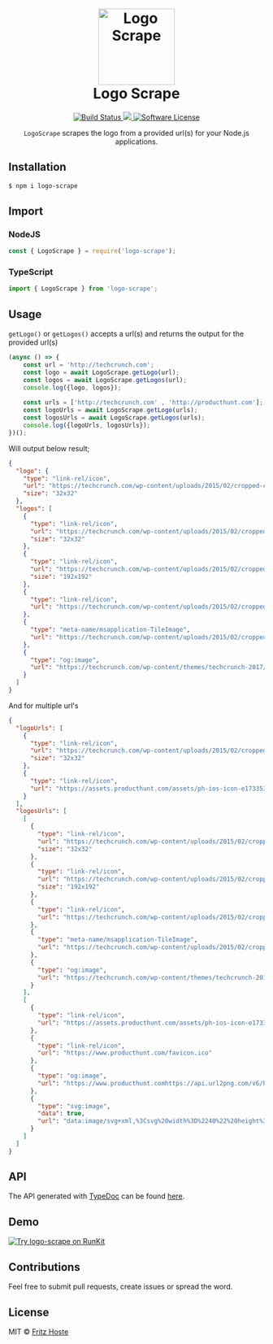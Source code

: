<h1 align="center">
    <img height="150" src="http://fr1tz.be/scraper.svg" alt="Logo Scrape" />
    <br> Logo Scrape
</h1>
<p align="center">
  <a href="https://travis-ci.org/fritzh321/logo-scrape">
		<img src="https://img.shields.io/travis/fritzh321/logo-scrape/master.svg?style=flat-square" alt="Build Status">
	</a>
  <a href="https://www.npmjs.com/package/logo-scrape">
    <img src="https://img.shields.io/npm/v/logo-scrape.svg?style=flat-square" />
  </a>
	<a href="https://github.com/fritzh321/logo-scrape">
		<img src="https://img.shields.io/badge/license-MIT-brightgreen.svg?style=flat-square" alt="Software License">
	</a>
</p>

<p align="center"><code>LogoScrape</code> scrapes the logo from a provided url(s) for your Node.js applications.</p>

## Installation
```bash
$ npm i logo-scrape
```
## Import
### NodeJS
```js
const { LogoScrape } = require('logo-scrape');
```

### TypeScript
```ts
import { LogoScrape } from 'logo-scrape';
```
## Usage
 `getLogo()` or `getLogos()` accepts a url(s) and returns the output for the provided url(s)
 
```js
(async () => {
    const url = 'http://techcrunch.com';
    const logo = await LogoScrape.getLogo(url);
    const logos = await LogoScrape.getLogos(url);
    console.log({logo, logos});
    
    const urls = ['http://techcrunch.com' , 'http://producthunt.com'];
    const logoUrls = await LogoScrape.getLogo(urls);
    const logosUrls = await LogoScrape.getLogos(urls);
    console.log({logoUrls, logosUrls});
})();
```



Will output below result;

```json
{
  "logo": {
    "type": "link-rel/icon",
    "url": "https://techcrunch.com/wp-content/uploads/2015/02/cropped-cropped-favicon-gradient.png?w=32",
    "size": "32x32"
  },
  "logos": [
    {
      "type": "link-rel/icon",
      "url": "https://techcrunch.com/wp-content/uploads/2015/02/cropped-cropped-favicon-gradient.png?w=32",
      "size": "32x32"
    },
    {
      "type": "link-rel/icon",
      "url": "https://techcrunch.com/wp-content/uploads/2015/02/cropped-cropped-favicon-gradient.png?w=192",
      "size": "192x192"
    },
    {
      "type": "link-rel/icon",
      "url": "https://techcrunch.com/wp-content/uploads/2015/02/cropped-cropped-favicon-gradient.png?w=180"
    },
    {
      "type": "meta-name/msapplication-TileImage",
      "url": "https://techcrunch.com/wp-content/uploads/2015/02/cropped-cropped-favicon-gradient.png?w=270"
    },
    {
      "type": "og:image",
      "url": "https://techcrunch.com/wp-content/themes/techcrunch-2017/images/opengraph-default.png"
    }
  ]
}
```

And for multiple url's

```json
{
  "logoUrls": [
    {
      "type": "link-rel/icon",
      "url": "https://techcrunch.com/wp-content/uploads/2015/02/cropped-cropped-favicon-gradient.png?w=32",
      "size": "32x32"
    },
    {
      "type": "link-rel/icon",
      "url": "https://assets.producthunt.com/assets/ph-ios-icon-e1733530a1bfc41080db8161823f1ef262cdbbc933800c0a2a706f70eb9c277a.png"
    }
  ],
  "logosUrls": [
    [
      {
        "type": "link-rel/icon",
        "url": "https://techcrunch.com/wp-content/uploads/2015/02/cropped-cropped-favicon-gradient.png?w=32",
        "size": "32x32"
      },
      {
        "type": "link-rel/icon",
        "url": "https://techcrunch.com/wp-content/uploads/2015/02/cropped-cropped-favicon-gradient.png?w=192",
        "size": "192x192"
      },
      {
        "type": "link-rel/icon",
        "url": "https://techcrunch.com/wp-content/uploads/2015/02/cropped-cropped-favicon-gradient.png?w=180"
      },
      {
        "type": "meta-name/msapplication-TileImage",
        "url": "https://techcrunch.com/wp-content/uploads/2015/02/cropped-cropped-favicon-gradient.png?w=270"
      },
      {
        "type": "og:image",
        "url": "https://techcrunch.com/wp-content/themes/techcrunch-2017/images/opengraph-default.png"
      }
    ],
    [
      {
        "type": "link-rel/icon",
        "url": "https://assets.producthunt.com/assets/ph-ios-icon-e1733530a1bfc41080db8161823f1ef262cdbbc933800c0a2a706f70eb9c277a.png"
      },
      {
        "type": "link-rel/icon",
        "url": "https://www.producthunt.com/favicon.ico"
      },
      {
        "type": "og:image",
        "url": "https://www.producthunt.comhttps://api.url2png.com/v6/P5329C1FA0ECB6/790272390317dc724643b1ca88f5da6e/png/?url=https%3A%2F%2Fwww.producthunt.com%2F"
      },
      {
        "type": "svg:image",
        "data": true,
        "url": "data:image/svg+xml,%3Csvg%20width%3D%2240%22%20height%3D%2240%22%20viewBox%3D%220%200%2040%2040%22%20xmlns%3D%22http%3A%2F%2Fwww.w3.org%2F2000%2Fsvg%22%3E%3Cg%20fill%3D%22none%22%20fill-rule%3D%22evenodd%22%3E%3Cpath%20d%3D%22M40%2020c0%2011.046-8.954%2020-20%2020S0%2031.046%200%2020%208.954%200%2020%200s20%208.954%2020%2020%22%20fill%3D%22%23DA552F%22%2F%3E%3Cpath%20d%3D%22M22.667%2020H17v-6h5.667a3%203%200%200%201%200%206m0-10H13v20h4v-6h5.667a7%207%200%201%200%200-14%22%20fill%3D%22%23FFF%22%2F%3E%3C%2Fg%3E%3C%2Fsvg%3E"
      }
    ]
  ]
}
```


## API
The API generated with [TypeDoc](http://typedoc.org/) can be found [here](https://fritzh321.github.io/logo-scrape/).

## Demo
<a href="https://runkit.com/embed/h566z62zd1qx">
	<img src="https://badge.runkitcdn.com/logo-scrape.svg" alt="Try logo-scrape on RunKit"/>
</a>

## Contributions

Feel free to submit pull requests, create issues or spread the word.

## License

MIT &copy; [Fritz Hoste](https://twitter.com/fritz_hoste)
